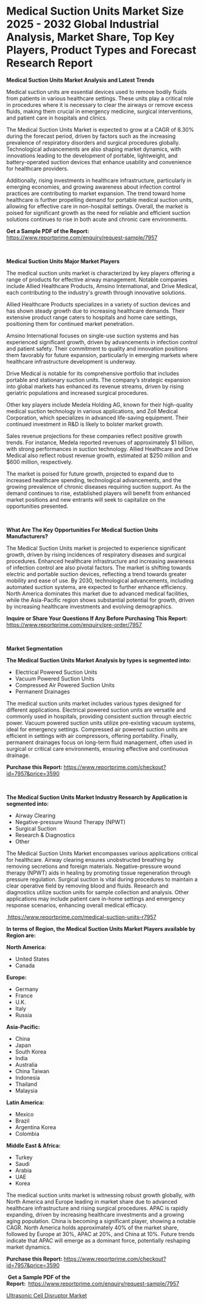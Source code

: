 <p><h1>Medical Suction Units Market Size 2025 - 2032 Global Industrial Analysis, Market Share, Top Key Players, Product Types and Forecast Research Report</h1></p><p><strong>Medical Suction Units Market Analysis and Latest Trends</strong></p>
<p><p>Medical suction units are essential devices used to remove bodily fluids from patients in various healthcare settings. These units play a critical role in procedures where it is necessary to clear the airways or remove excess fluids, making them crucial in emergency medicine, surgical interventions, and patient care in hospitals and clinics.</p><p>The Medical Suction Units Market is expected to grow at a CAGR of 8.30% during the forecast period, driven by factors such as the increasing prevalence of respiratory disorders and surgical procedures globally. Technological advancements are also shaping market dynamics, with innovations leading to the development of portable, lightweight, and battery-operated suction devices that enhance usability and convenience for healthcare providers.</p><p>Additionally, rising investments in healthcare infrastructure, particularly in emerging economies, and growing awareness about infection control practices are contributing to market expansion. The trend toward home healthcare is further propelling demand for portable medical suction units, allowing for effective care in non-hospital settings. Overall, the market is poised for significant growth as the need for reliable and efficient suction solutions continues to rise in both acute and chronic care environments.</p></p>
<p><strong>Get a Sample PDF of the Report:&nbsp;</strong> <a href="https://www.reportprime.com/enquiry/request-sample/7957?utm_campaign=2182&utm_medium=2&utm_source=Github&utm_content=ia&utm_term=19032025&utm_id=medical-suction-units">https://www.reportprime.com/enquiry/request-sample/7957</a></p>
<p>&nbsp;</p>
<p><strong>Medical Suction Units Major Market Players</strong></p>
<p><p>The medical suction units market is characterized by key players offering a range of products for effective airway management. Notable companies include Allied Healthcare Products, Amsino International, and Drive Medical, each contributing to the industry's growth through innovative solutions.</p><p>Allied Healthcare Products specializes in a variety of suction devices and has shown steady growth due to increasing healthcare demands. Their extensive product range caters to hospitals and home care settings, positioning them for continued market penetration.</p><p>Amsino International focuses on single-use suction systems and has experienced significant growth, driven by advancements in infection control and patient safety. Their commitment to quality and innovation positions them favorably for future expansion, particularly in emerging markets where healthcare infrastructure development is underway.</p><p>Drive Medical is notable for its comprehensive portfolio that includes portable and stationary suction units. The company’s strategic expansion into global markets has enhanced its revenue streams, driven by rising geriatric populations and increased surgical procedures.</p><p>Other key players include Medela Holding AG, known for their high-quality medical suction technology in various applications, and Zoll Medical Corporation, which specializes in advanced life-saving equipment. Their continued investment in R&D is likely to bolster market growth.</p><p>Sales revenue projections for these companies reflect positive growth trends. For instance, Medela reported revenues of approximately $1 billion, with strong performances in suction technology. Allied Healthcare and Drive Medical also reflect robust revenue growth, estimated at $250 million and $600 million, respectively.</p><p>The market is poised for future growth, projected to expand due to increased healthcare spending, technological advancements, and the growing prevalence of chronic diseases requiring suction support. As the demand continues to rise, established players will benefit from enhanced market positions and new entrants will seek to capitalize on the opportunities presented.</p></p>
<p>&nbsp;</p>
<p><strong>What Are The Key Opportunities For Medical Suction Units Manufacturers?</strong></p>
<p><p>The Medical Suction Units market is projected to experience significant growth, driven by rising incidences of respiratory diseases and surgical procedures. Enhanced healthcare infrastructure and increasing awareness of infection control are also pivotal factors. The market is shifting towards electric and portable suction devices, reflecting a trend towards greater mobility and ease of use. By 2030, technological advancements, including automated suction systems, are expected to further enhance efficiency. North America dominates this market due to advanced medical facilities, while the Asia-Pacific region shows substantial potential for growth, driven by increasing healthcare investments and evolving demographics.</p></p>
<p><strong>Inquire or Share Your Questions If Any Before Purchasing This Report:</strong> <a href="https://www.reportprime.com/enquiry/pre-order/7957?utm_campaign=2182&utm_medium=2&utm_source=Github&utm_content=ia&utm_term=19032025&utm_id=medical-suction-units">https://www.reportprime.com/enquiry/pre-order/7957</a></p>
<p>&nbsp;</p>
<p><strong>Market Segmentation</strong></p>
<p><strong>The Medical Suction Units Market Analysis by types is segmented into:</strong></p>
<p><ul><li>Electrical Powered Suction Units</li><li>Vacuum Powered Suction Units</li><li>Compressed Air Powered Suction Units</li><li>Permanent Drainages</li></ul></p>
<p><p>The medical suction units market includes various types designed for different applications. Electrical powered suction units are versatile and commonly used in hospitals, providing consistent suction through electric power. Vacuum powered suction units utilize pre-existing vacuum systems, ideal for emergency settings. Compressed air powered suction units are efficient in settings with air compressors, offering portability. Finally, permanent drainages focus on long-term fluid management, often used in surgical or critical care environments, ensuring effective and continuous drainage.</p></p>
<p><strong>Purchase this Report:&nbsp;</strong><a href="https://www.reportprime.com/checkout?id=7957&price=3590&utm_campaign=2182&utm_medium=2&utm_source=Github&utm_content=ia&utm_term=19032025&utm_id=medical-suction-units">https://www.reportprime.com/checkout?id=7957&price=3590</a></p>
<p>&nbsp;</p>
<p><strong>The Medical Suction Units Market Industry Research by Application is segmented into:</strong></p>
<p><ul><li>Airway Clearing</li><li>Negative-pressure Wound Therapy (NPWT)</li><li>Surgical Suction</li><li>Research & Diagnostics</li><li>Other</li></ul></p>
<p><p>The Medical Suction Units Market encompasses various applications critical for healthcare. Airway clearing ensures unobstructed breathing by removing secretions and foreign materials. Negative-pressure wound therapy (NPWT) aids in healing by promoting tissue regeneration through pressure regulation. Surgical suction is vital during procedures to maintain a clear operative field by removing blood and fluids. Research and diagnostics utilize suction units for sample collection and analysis. Other applications may include patient care in-home settings and emergency response scenarios, enhancing overall medical efficacy.</p></p>
<p><a href="https://www.reportprime.com/medical-suction-units-r7957?utm_campaign=2182&utm_medium=2&utm_source=Github&utm_content=ia&utm_term=19032025&utm_id=medical-suction-units">&nbsp;https://www.reportprime.com/medical-suction-units-r7957</a></p>
<p><strong>In terms of Region, the Medical Suction Units Market Players available by Region are:</strong></p>
<p>
    <p> <strong> North America: </strong>
        <ul>
            <li>United States</li>
            <li>Canada</li>
        </ul>
        </p> 
    <p> <strong> Europe: </strong>
        <ul>
            <li>Germany</li>
            <li>France</li>
            <li>U.K.</li>
            <li>Italy</li>
            <li>Russia</li>
        </ul>
        </p> 
    <p> <strong> Asia-Pacific: </strong>
        <ul>
            <li>China</li>
            <li>Japan</li>
            <li>South Korea</li>
            <li>India</li>
            <li>Australia</li>
            <li>China Taiwan</li>
            <li>Indonesia</li>
            <li>Thailand</li>
            <li>Malaysia</li>
        </ul>
        </p> 
    <p> <strong> Latin America: </strong>
        <ul>
            <li>Mexico</li>
            <li>Brazil</li>
            <li>Argentina Korea</li>
            <li>Colombia</li>
        </ul>
        </p> 
    <p> <strong> Middle East & Africa: </strong>
        <ul>
            <li>Turkey</li>
            <li>Saudi</li>
            <li>Arabia</li>
            <li>UAE</li>
            <li>Korea</li>
        </ul>
    </p>
    </p>
<p><p>The medical suction units market is witnessing robust growth globally, with North America and Europe leading in market share due to advanced healthcare infrastructure and rising surgical procedures. APAC is rapidly expanding, driven by increasing healthcare investments and a growing aging population. China is becoming a significant player, showing a notable CAGR. North America holds approximately 40% of the market share, followed by Europe at 30%, APAC at 20%, and China at 10%. Future trends indicate that APAC will emerge as a dominant force, potentially reshaping market dynamics.</p></p>
<p><strong>Purchase this Report: </strong><a href="https://www.reportprime.com/checkout?id=7957&price=3590&utm_campaign=2182&utm_medium=2&utm_source=Github&utm_content=ia&utm_term=19032025&utm_id=medical-suction-units">https://www.reportprime.com/checkout?id=7957&price=3590</a></p>
<p>&nbsp;<strong>Get a Sample PDF of the Report:&nbsp;&nbsp;</strong><a href="https://www.reportprime.com/enquiry/request-sample/7957?utm_campaign=2182&utm_medium=2&utm_source=Github&utm_content=ia&utm_term=19032025&utm_id=medical-suction-units">https://www.reportprime.com/enquiry/request-sample/7957</a></p>
<p><strong></strong></p>
<p><p><a href="https://github.com/krookplier6h/Market-Research-Report-List-1/blob/main/ultrasonic-cell-disruptor-market.md?utm_campaign=2182&utm_medium=2&utm_source=Github&utm_content=ia&utm_term=19032025&utm_id=medical-suction-units">Ultrasonic Cell Disruptor Market</a></p></p>